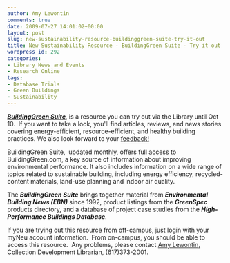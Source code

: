 ```yaml
---
author: Amy Lewontin
comments: true
date: 2009-07-27 14:01:02+00:00
layout: post
slug: new-sustainability-resource-buildinggreen-suite-try-it-out
title: New Sustainability Resource - BuildingGreen Suite - Try it out
wordpress_id: 292
categories:
- Library News and Events
- Research Online
tags:
- Database Trials
- Green Buildings
- Sustainability
---
```


_**[BuildingGreen Suite](http://0-www.buildinggreen.com.ilsprod.lib.neu.edu/index.cfm)**_, is a resource you can try out via the Library until Oct 10.  If you want to take a look, you'll find articles, reviews, and news stories covering energy-efficient, resource-efficient, and healthy building practices. We also look forward to your [feedback!](http://www.lib.neu.edu/online_research/articles/database_trials1/evaluation/)

BuildingGreen Suite,  updated monthly, offers full access to BuildingGreen.com, a key source of information about improving environmental performance. It also includes information on a wide range of topics related to sustainable building, including energy efficiency, recycled-content materials, land-use planning and indoor air quality.

The _**BuildingGreen Suite**_ brings together material from _**Environmental Building News (EBN)**_ since 1992, product listings from the _**GreenSpec**_ products directory, and a database of project case studies from the _**High-Performance Buildings Database**_.

If you are trying out this resource from off-campus, just login with your myNeu account information.  From on-campus, you should be able to access this resource.  Any problems, please contact [Amy Lewontin](mailto:a.lewontin@neu.edu), Collection Development Librarian, (617)373-2001.
